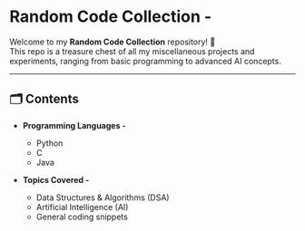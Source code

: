 # Random Code Collection -

Welcome to my **Random Code Collection** repository! 🚀  
This repo is a treasure chest of all my miscellaneous projects and experiments, ranging from basic programming to advanced AI concepts.  

---

## 🗂️ Contents
- **Programming Languages -**  
  - Python  
  - C  
  - Java  

- **Topics Covered -**  
  - Data Structures & Algorithms (DSA)  
  - Artificial Intelligence (AI)  
  - General coding snippets
